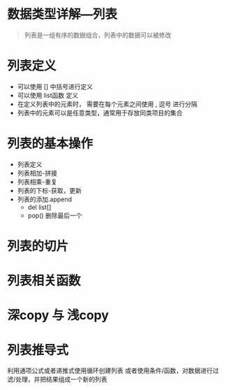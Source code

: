 # 数据类型详解—列表
> 列表是一组有序的数据组合，列表中的数据可以被修改

# 列表定义
+ 可以使用 [] 中括号进行定义
+ 可以使用 list函数 定义
+ 在定义列表中的元素时， 需要在每个元素之间使用 , 逗号 进行分隔
+ 列表中的元素可以是任意类型，通常用于存放同类项目的集合

# 列表的基本操作
+ 列表定义
+ 列表相加-拼接
+ 列表相乘-重复
+ 列表的下标-获取，更新
+ 列表的添加.append
  + del list[]
  + pop() 删除最后一个

# 列表的切片


# 列表相关函数



# 深copy 与 浅copy


# 列表推导式
利用通项公式或者递推式使用循环创建列表
或者使用条件/函数，对数据进行过滤/处理，并把结果组成一个新的列表